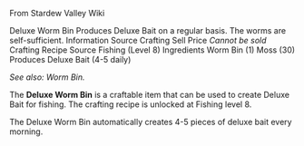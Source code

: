 From Stardew Valley Wiki

Deluxe Worm Bin Produces Deluxe Bait on a regular basis. The worms are self-sufficient. Information Source Crafting Sell Price *Cannot be sold* Crafting Recipe Source Fishing (Level 8) Ingredients Worm Bin (1) Moss (30) Produces Deluxe Bait (4-5 daily)

*See also: Worm Bin.*

The **Deluxe Worm Bin** is a craftable item that can be used to create Deluxe Bait for fishing. The crafting recipe is unlocked at Fishing level 8.

The Deluxe Worm Bin automatically creates 4-5 pieces of deluxe bait every morning.